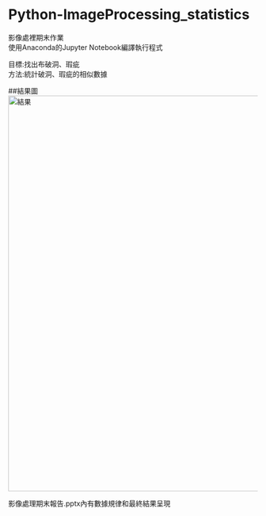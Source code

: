# Python-ImageProcessing_statistics
影像處裡期末作業<br>
使用Anaconda的Jupyter Notebook編譯執行程式

目標:找出布破洞、瑕疵<br>
方法:統計破洞、瑕疵的相似數據

##結果圖
<img src="https://github.com/penglingg/Python-ImageProcessing_statistics/blob/main/%E7%B5%90%E6%9E%9C%E5%9C%96.png" width="800" alt="結果"><br>


影像處理期末報告.pptx內有數據規律和最終結果呈現
